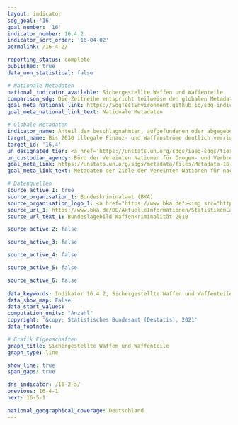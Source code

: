 ```yaml
---
layout: indicator    
sdg_goal: '16'    
goal_number: '16'    
indicator_number: 16.4.2    
indicator_sort_order: '16-04-02'    
permalink: /16-4-2/    

reporting_status: complete    
published: true    
data_non_statistical: false    

# Nationale Metadaten    
national_indicator_available: Sichergestellte Waffen und Waffenteile    
comparison_sdg: Die Zeitreihe entspricht teilweise den globalen Metadaten.    
goal_meta_national_link: https://SdgTestEnvironment.github.io/sdg-indicators/public/MetaDe/16.4.2.pdf    
goal_meta_national_link_text: Nationale Metadaten    

# Globale Metadaten    
indicator_name: Anteil der beschlagnahmten, aufgefundenen oder abgegebenen Waffen, deren illegaler Ursprung oder Kontext im Einklang mit internationalen Übereinkünften von einer zuständigen Behörde rückverfolgt oder nachgewiesen wurde    
target_name: Bis 2030 illegale Finanz- und Waffenströme deutlich verringern, die Wiedererlangung und Rückgabe gestohlener Vermögenswerte verstärken und alle Formen der organisierten Kriminalität bekämpfen    
target_id: '16.4'    
un_designated_tier: <a href='https://unstats.un.org/sdgs/iaeg-sdgs/tier-classification/' title='Klicken Sie hier um weitere Informationen zur UN-Tier-Klassifikation zu erhalten.'  target='_blank'>Tier II</a>    
un_custodian_agency: Büro der Vereinten Nationen für Drogen- und Verbrechensbekämpfung (UNODC)<br>Büro der Vereinten Nationen für Abrüstungsfragen (UNODA)    
goal_meta_link: https://unstats.un.org/sdgs/metadata/files/Metadata-16-04-02.pdf    
goal_meta_link_text: Metadaten der Ziele der Vereinten Nationen für nachhaltige Entwicklung    

# Datenquellen
source_active_1: true
source_organisation_1: Bundeskriminalamt (BKA)
source_organisation_logo_1: <a href="https://www.bka.de"><img src="https://g205sdgs.github.io/sdg-indicators/public/OrgImgDe/bka.png" alt="Logo bka" style="height:60px; width:148px"/></a>
source_url_1: https://www.bka.de/DE/AktuelleInformationen/StatistikenLagebilder/Lagebilder/Waffenkriminalitaet/waffenkriminalitaet_node.html
source_url_text_1: Bundeslagebild Waffenkriminalität 2010

source_active_2: false

source_active_3: false

source_active_4: false

source_active_5: false

source_active_6: false
    
data_keywords: Indikator 16.4.2, Sichergestellte Waffen und Waffenteile, Büro der Vereinten Nationen für Drogen- und Verbrechensbekämpfung (UNODC), Büro der Vereinten Nationen für Abrüstungsfragen (UNODA), Bundeskriminalamt (BKA)    
data_show_map: False    
data_start_values:     
computation_units: "Anzahl"    
copyright: '&copy; Statistisches Bundesamt (Destatis), 2021'    
data_footnote:     

# Grafik Eigenschaften    
graph_title: Sichergestellte Waffen und Waffenteile    
graph_type: line    

show_line: true
span_gaps: true    

dns_indicator: /16-2-a/
previous: 16-4-1    
next: 16-5-1    

national_geographical_coverage: Deutschland    
---
```


<span></span>